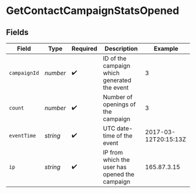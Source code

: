 # GetContactCampaignStatsOpened


## Fields

| Field                                          | Type                                           | Required                                       | Description                                    | Example                                        |
| ---------------------------------------------- | ---------------------------------------------- | ---------------------------------------------- | ---------------------------------------------- | ---------------------------------------------- |
| `campaignId`                                   | *number*                                       | :heavy_check_mark:                             | ID of the campaign which generated the event   | 3                                              |
| `count`                                        | *number*                                       | :heavy_check_mark:                             | Number of openings of the campaign             | 3                                              |
| `eventTime`                                    | *string*                                       | :heavy_check_mark:                             | UTC date-time of the event                     | 2017-03-12T20:15:13Z                           |
| `ip`                                           | *string*                                       | :heavy_check_mark:                             | IP from which the user has opened the campaign | 165.87.3.15                                    |